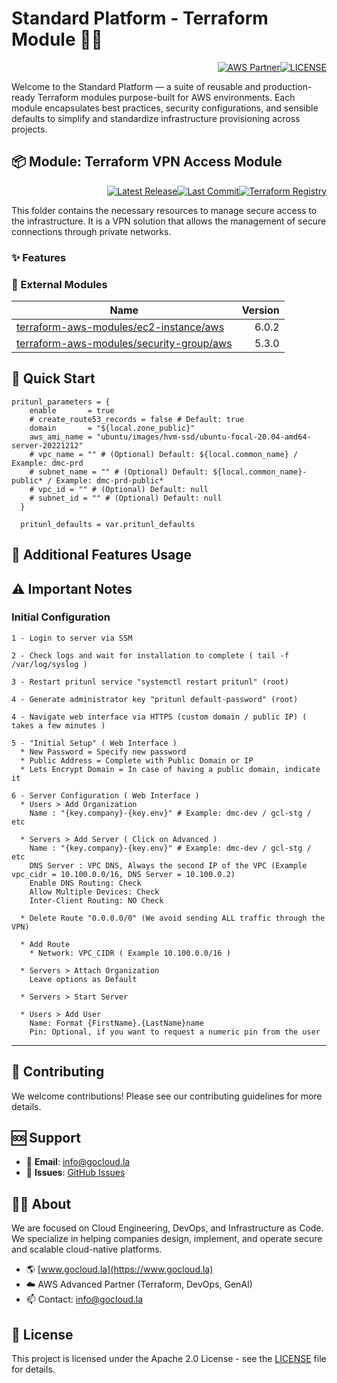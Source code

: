 # Standard Platform - Terraform Module 🚀🚀
<p align="right"><a href="https://partners.amazonaws.com/partners/0018a00001hHve4AAC/GoCloud"><img src="https://img.shields.io/badge/AWS%20Partner-Advanced-orange?style=for-the-badge&logo=amazonaws&logoColor=white" alt="AWS Partner"/></a><a href="LICENSE"><img src="https://img.shields.io/badge/License-Apache%202.0-green?style=for-the-badge&logo=apache&logoColor=white" alt="LICENSE"/></a></p>

Welcome to the Standard Platform — a suite of reusable and production-ready Terraform modules purpose-built for AWS environments.
Each module encapsulates best practices, security configurations, and sensible defaults to simplify and standardize infrastructure provisioning across projects.

## 📦 Module: Terraform VPN Access Module
<p align="right"><a href="https://github.com/gocloudLa/terraform-aws-wrapper-pritunl/releases/latest"><img src="https://img.shields.io/github/v/release/gocloudLa/terraform-aws-wrapper-pritunl.svg?style=for-the-badge" alt="Latest Release"/></a><a href=""><img src="https://img.shields.io/github/last-commit/gocloudLa/terraform-aws-wrapper-pritunl.svg?style=for-the-badge" alt="Last Commit"/></a><a href="https://registry.terraform.io/modules/gocloudLa/wrapper-pritunl/aws"><img src="https://img.shields.io/badge/Terraform-Registry-7B42BC?style=for-the-badge&logo=terraform&logoColor=white" alt="Terraform Registry"/></a></p>
This folder contains the necessary resources to manage secure access to the infrastructure. It is a VPN solution that allows the management of secure connections through private networks.

### ✨ Features



### 🔗 External Modules
| Name | Version |
|------|------:|
| [terraform-aws-modules/ec2-instance/aws](https://github.com/terraform-aws-modules/ec2-instance-aws) | 6.0.2 |
| [terraform-aws-modules/security-group/aws](https://github.com/terraform-aws-modules/security-group-aws) | 5.3.0 |



## 🚀 Quick Start
```hcl
pritunl_parameters = {
    enable       = true
    # create_route53_records = false # Default: true
    domain       = "${local.zone_public}"
    aws_ami_name = "ubuntu/images/hvm-ssd/ubuntu-focal-20.04-amd64-server-20221212"
    # vpc_name = "" # (Optional) Default: ${local.common_name} / Example: dmc-prd
    # subnet_name = "" # (Optional) Default: ${local.common_name}-public* / Example: dmc-prd-public*
    # vpc_id = "" # (Optional) Default: null
    # subnet_id = "" # (Optional) Default: null
  }

  pritunl_defaults = var.pritunl_defaults
```


## 🔧 Additional Features Usage









## ⚠️ Important Notes
### Initial Configuration
```
1 - Login to server via SSM

2 - Check logs and wait for installation to complete ( tail -f /var/log/syslog )

3 - Restart pritunl service "systemctl restart pritunl" (root)

4 - Generate administrator key "pritunl default-password" (root)

4 - Navigate web interface via HTTPS (custom domain / public IP) ( takes a few minutes )

5 - "Initial Setup" ( Web Interface )
  * New Password = Specify new password
  * Public Address = Complete with Public Domain or IP
  * Lets Encrypt Domain = In case of having a public domain, indicate it

6 - Server Configuration ( Web Interface )
  * Users > Add Organization
    Name : "{key.company}-{key.env}" # Example: dmc-dev / gcl-stg / etc

  * Servers > Add Server ( Click on Advanced )
    Name : "{key.company}-{key.env}" # Example: dmc-dev / gcl-stg / etc
    DNS Server : VPC DNS, Always the second IP of the VPC (Example vpc_cidr = 10.100.0.0/16, DNS Server = 10.100.0.2)
    Enable DNS Routing: Check
    Allow Multiple Devices: Check
    Inter-Client Routing: NO Check

  * Delete Route "0.0.0.0/0" (We avoid sending ALL traffic through the VPN)

  * Add Route
    * Network: VPC_CIDR ( Example 10.100.0.0/16 )

  * Servers > Attach Organization
    Leave options as Default

  * Servers > Start Server

  * Users > Add User
    Name: Format {FirstName}.{LastName}name
    Pin: Optional, if you want to request a numeric pin from the user
```



---

## 🤝 Contributing
We welcome contributions! Please see our contributing guidelines for more details.

## 🆘 Support
- 📧 **Email**: info@gocloud.la
- 🐛 **Issues**: [GitHub Issues](https://github.com/gocloudLa/issues)

## 🧑‍💻 About
We are focused on Cloud Engineering, DevOps, and Infrastructure as Code.
We specialize in helping companies design, implement, and operate secure and scalable cloud-native platforms.
- 🌎 [www.gocloud.la](https://www.gocloud.la)
- ☁️ AWS Advanced Partner (Terraform, DevOps, GenAI)
- 📫 Contact: info@gocloud.la

## 📄 License
This project is licensed under the Apache 2.0 License - see the [LICENSE](LICENSE) file for details. 